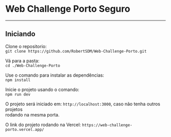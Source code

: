 # Web Challenge Porto Seguro
---

## Iniciando

Clone o repositorio: \
`git clone https://github.com/RobertSDM/Web-Challenge-Porto.git`

Vá para a pasta: \
`cd ./Web-Challenge-Porto`

Use o comando para instalar as dependências:\
`npm install`

Inicie o projeto usando o comando:\
`npm run dev`

O projeto será iniciado em: `http://localhost:3000`, caso não tenha outros projetos\
rodando na mesma porta.

O link do projeto rodando na Vercel: `https://web-challenge-porto.vercel.app/`

